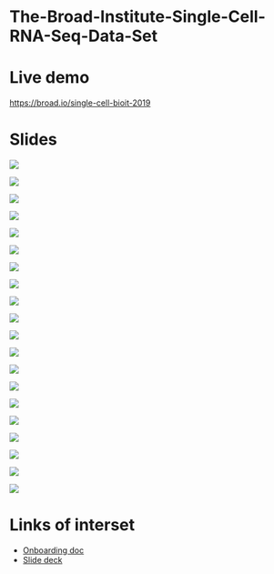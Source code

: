 # The-Broad-Institute-Single-Cell-RNA-Seq-Data-Set

# Live demo
https://broad.io/single-cell-bioit-2019

# Slides
![](https://github.com/NCBI-Hackathons/The-Broad-Institute-Single-Cell-RNA-Seq-Data-Set/blob/master/images/Single-Cell%20Bio-IT%20Hackathon%202019.png)

![](https://github.com/NCBI-Hackathons/The-Broad-Institute-Single-Cell-RNA-Seq-Data-Set/blob/master/images/Single-Cell%20Bio-IT%20Hackathon%202019%20(1).png)

![](https://github.com/NCBI-Hackathons/The-Broad-Institute-Single-Cell-RNA-Seq-Data-Set/blob/master/images/Single-Cell%20Bio-IT%20Hackathon%202019%20(2).png)

![](https://github.com/NCBI-Hackathons/The-Broad-Institute-Single-Cell-RNA-Seq-Data-Set/blob/master/images/Single-Cell%20Bio-IT%20Hackathon%202019%20(3).png)

![](https://github.com/NCBI-Hackathons/The-Broad-Institute-Single-Cell-RNA-Seq-Data-Set/blob/master/images/Single-Cell%20Bio-IT%20Hackathon%202019%20(4).png)

![](https://github.com/NCBI-Hackathons/The-Broad-Institute-Single-Cell-RNA-Seq-Data-Set/blob/master/images/Single-Cell%20Bio-IT%20Hackathon%202019%20(5).png)

![](https://github.com/NCBI-Hackathons/The-Broad-Institute-Single-Cell-RNA-Seq-Data-Set/blob/master/images/Single-Cell%20Bio-IT%20Hackathon%202019%20(6).png)

![](https://github.com/NCBI-Hackathons/The-Broad-Institute-Single-Cell-RNA-Seq-Data-Set/blob/master/images/Single-Cell%20Bio-IT%20Hackathon%202019%20(7).png)

![](https://github.com/NCBI-Hackathons/The-Broad-Institute-Single-Cell-RNA-Seq-Data-Set/blob/master/images/Single-Cell%20Bio-IT%20Hackathon%202019%20(8).png)

![](https://github.com/NCBI-Hackathons/The-Broad-Institute-Single-Cell-RNA-Seq-Data-Set/blob/master/images/Single-Cell%20Bio-IT%20Hackathon%202019%20(9).png)

![](https://github.com/NCBI-Hackathons/The-Broad-Institute-Single-Cell-RNA-Seq-Data-Set/blob/master/images/Single-Cell%20Bio-IT%20Hackathon%202019%20(10).png)

![](https://github.com/NCBI-Hackathons/The-Broad-Institute-Single-Cell-RNA-Seq-Data-Set/blob/master/images/Single-Cell%20Bio-IT%20Hackathon%202019%20(12).png)

![](https://github.com/NCBI-Hackathons/The-Broad-Institute-Single-Cell-RNA-Seq-Data-Set/blob/master/images/Single-Cell%20Bio-IT%20Hackathon%202019%20(13).png)

![](https://github.com/NCBI-Hackathons/The-Broad-Institute-Single-Cell-RNA-Seq-Data-Set/blob/master/images/Single-Cell%20Bio-IT%20Hackathon%202019%20(14).png)

![](https://github.com/NCBI-Hackathons/The-Broad-Institute-Single-Cell-RNA-Seq-Data-Set/blob/master/images/Single-Cell%20Bio-IT%20Hackathon%202019%20(15).png)

![](https://github.com/NCBI-Hackathons/The-Broad-Institute-Single-Cell-RNA-Seq-Data-Set/blob/master/images/Single-Cell%20Bio-IT%20Hackathon%202019%20(16).png)

![](https://github.com/NCBI-Hackathons/The-Broad-Institute-Single-Cell-RNA-Seq-Data-Set/blob/master/images/Single-Cell%20Bio-IT%20Hackathon%202019%20(17).png)

![](https://github.com/NCBI-Hackathons/The-Broad-Institute-Single-Cell-RNA-Seq-Data-Set/blob/master/images/Single-Cell%20Bio-IT%20Hackathon%202019%20(18).png)

![](https://github.com/NCBI-Hackathons/The-Broad-Institute-Single-Cell-RNA-Seq-Data-Set/blob/master/images/Single-Cell%20Bio-IT%20Hackathon%202019%20(19).png)

![](https://github.com/NCBI-Hackathons/The-Broad-Institute-Single-Cell-RNA-Seq-Data-Set/blob/master/images/Single-Cell%20Bio-IT%20Hackathon%202019%20(20).png)

# Links of interset
* [Onboarding doc](https://github.com/NCBI-Hackathons/The-Broad-Institute-Single-Cell-RNA-Seq-Data-Set/blob/master/info.md)
* [Slide deck](https://docs.google.com/presentation/d/1_rLk5nQ8HH1nmeTic8R57V-ZJkxs0-Mjkxlr7GQ1dIE/edit?usp=sharing
)
